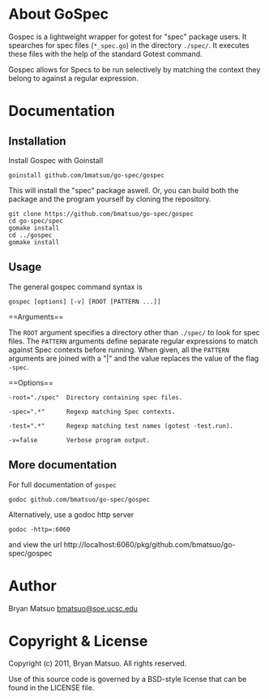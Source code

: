 About GoSpec
============

Gospec is a lightweight wrapper for gotest for "spec" package users. It
spearches for spec files (`*_spec.go`) in the directory `./spec/`.  It
executes these files with the help of the standard Gotest command.

Gospec allows for Specs to be run selectively by matching the context they
belong to against a regular expression.

Documentation
=============
Installation
------------

Install Gospec with Goinstall

    goinstall github.com/bmatsuo/go-spec/gospec

This will install the "spec" package aswell. Or, you can build both the package
and the program yourself by cloning the repository.

    git clone https://github.com/bmatsuo/go-spec/gospec
    cd go-spec/spec
    gomake install
    cd ../gospec
    gomake install

Usage
-----

The general gospec command syntax is

    gospec [options] [-v] [ROOT [PATTERN ...]]

==Arguments==

The `ROOT` argument specifies a directory other than `./spec/` to look for
spec files.  The `PATTERN` arguments define separate regular expressions to
match against Spec contexts before running. When given, all the `PATTERN`
arguments are joined with a "|" and the value replaces the value of the flag
`-spec`.

==Options==

    -root="./spec"  Directory containing spec files.

    -spec=".*"      Regexp matching Spec contexts.

    -test=".*"      Regexp matching test names (gotest -test.run).

    -v=false        Verbose program output.

More documentation
------------------

For full documentation of `gospec`

    godoc github.com/bmatsuo/go-spec/gospec

Alternatively, use a godoc http server

    godoc -http=:6060

and view the url http://localhost:6060/pkg/github.com/bmatsuo/go-spec/gospec


Author
======

Bryan Matsuo <bmatsuo@soe.ucsc.edu>

Copyright & License
===================

Copyright (c) 2011, Bryan Matsuo.
All rights reserved.

Use of this source code is governed by a BSD-style license that can be
found in the LICENSE file.
